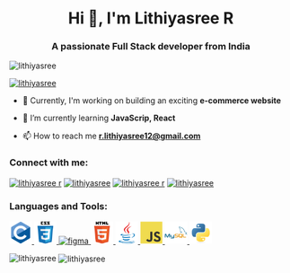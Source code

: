 <h1 align="center">Hi 👋, I'm Lithiyasree R</h1>
<h3 align="center">A passionate Full Stack developer from India</h3>

<p align="left"> <img src="https://komarev.com/ghpvc/?username=lithiyasree&label=Profile%20views&color=0e75b6&style=flat" alt="lithiyasree" /> </p>

<p align="left"> <a href="https://github.com/ryo-ma/github-profile-trophy"><img src="https://github-profile-trophy.vercel.app/?username=lithiyasree" alt="lithiyasree" /></a> </p>

- 🔭 Currently, I'm working on building an exciting **e-commerce website**

- 🌱 I’m currently learning **JavaScrip, React**

- 📫 How to reach me **r.lithiyasree12@gmail.com**

<h3 align="left">Connect with me:</h3>
<p align="left">
<a href="https://linkedin.com/in/lithiyasree r" target="blank"><img align="center" src="https://raw.githubusercontent.com/rahuldkjain/github-profile-readme-generator/master/src/images/icons/Social/linked-in-alt.svg" alt="lithiyasree r" height="30" width="40" /></a>
<a href="https://www.codechef.com/users/lithiyasree" target="blank"><img align="center" src="https://cdn.jsdelivr.net/npm/simple-icons@3.1.0/icons/codechef.svg" alt="lithiyasree" height="30" width="40" /></a>
<a href="https://www.hackerrank.com/lithiyasree r" target="blank"><img align="center" src="https://raw.githubusercontent.com/rahuldkjain/github-profile-readme-generator/master/src/images/icons/Social/hackerrank.svg" alt="lithiyasree r" height="30" width="40" /></a>
<a href="https://www.leetcode.com/lithiyasree" target="blank"><img align="center" src="https://raw.githubusercontent.com/rahuldkjain/github-profile-readme-generator/master/src/images/icons/Social/leet-code.svg" alt="lithiyasree" height="30" width="40" /></a>
</p>

<h3 align="left">Languages and Tools:</h3>
<p align="left"> <a href="https://www.cprogramming.com/" target="_blank" rel="noreferrer"> <img src="https://raw.githubusercontent.com/devicons/devicon/master/icons/c/c-original.svg" alt="c" width="40" height="40"/> </a> <a href="https://www.w3schools.com/css/" target="_blank" rel="noreferrer"> <img src="https://raw.githubusercontent.com/devicons/devicon/master/icons/css3/css3-original-wordmark.svg" alt="css3" width="40" height="40"/> </a> <a href="https://www.figma.com/" target="_blank" rel="noreferrer"> <img src="https://www.vectorlogo.zone/logos/figma/figma-icon.svg" alt="figma" width="40" height="40"/> </a> <a href="https://www.w3.org/html/" target="_blank" rel="noreferrer"> <img src="https://raw.githubusercontent.com/devicons/devicon/master/icons/html5/html5-original-wordmark.svg" alt="html5" width="40" height="40"/> </a> <a href="https://www.java.com" target="_blank" rel="noreferrer"> <img src="https://raw.githubusercontent.com/devicons/devicon/master/icons/java/java-original.svg" alt="java" width="40" height="40"/> </a> <a href="https://developer.mozilla.org/en-US/docs/Web/JavaScript" target="_blank" rel="noreferrer"> <img src="https://raw.githubusercontent.com/devicons/devicon/master/icons/javascript/javascript-original.svg" alt="javascript" width="40" height="40"/> </a> <a href="https://www.mysql.com/" target="_blank" rel="noreferrer"> <img src="https://raw.githubusercontent.com/devicons/devicon/master/icons/mysql/mysql-original-wordmark.svg" alt="mysql" width="40" height="40"/> </a> <a href="https://www.python.org" target="_blank" rel="noreferrer"> <img src="https://raw.githubusercontent.com/devicons/devicon/master/icons/python/python-original.svg" alt="python" width="40" height="40"/> </a> </p>

<p><img align="left" src="https://github-readme-stats.vercel.app/api/top-langs?username=lithiyasree&show_icons=true&locale=en&layout=compact" alt="lithiyasree" /></p>

<p>&nbsp;<img align="center" src="https://github-readme-stats.vercel.app/api?username=lithiyasree&show_icons=true&locale=en" alt="lithiyasree" /></p>

